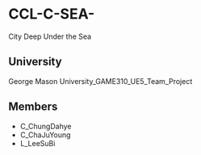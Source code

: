 # CCL-C-SEA-
City Deep Under the Sea

## University
George Mason University_GAME310_UE5_Team_Project

## Members
- C_ChungDahye
- C_ChaJuYoung
- L_LeeSuBi


